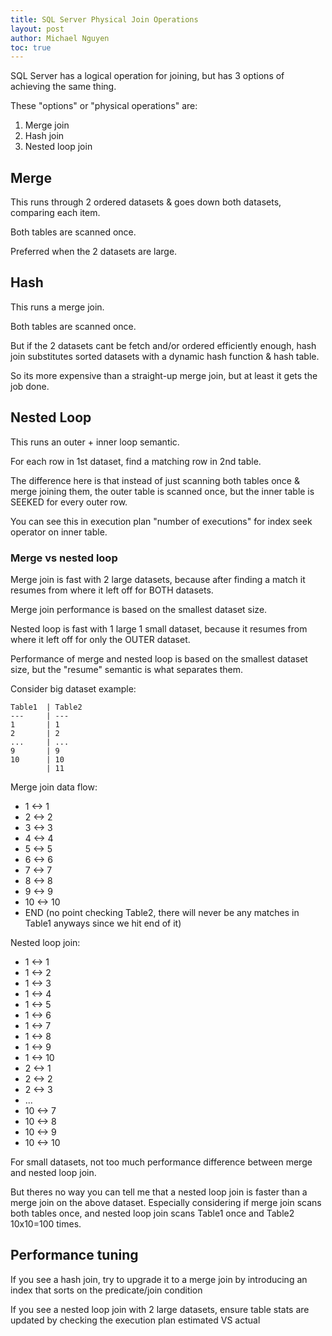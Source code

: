 ```yaml
---
title: SQL Server Physical Join Operations
layout: post
author: Michael Nguyen
toc: true
---
```

SQL Server has a logical operation for joining, but has 3 options of achieving the same thing.

These "options" or "physical operations" are:
1. Merge join
2. Hash join
3. Nested loop join

## Merge
This runs through 2 ordered datasets & goes down both datasets, comparing each item.

Both tables are scanned once.

Preferred when the 2 datasets are large.

## Hash
This runs a merge join.

Both tables are scanned once.

But if the 2 datasets cant be fetch and/or ordered efficiently enough, hash join substitutes sorted datasets with a dynamic hash function & hash table.

So its more expensive than a straight-up merge join, but at least it gets the job done.

## Nested Loop
This runs an outer + inner loop semantic.

For each row in 1st dataset, find a matching row in 2nd table.

The difference here is that instead of just scanning both tables once & merge joining them, the outer table is scanned once, but the inner table is SEEKED for every outer row.

You can see this in execution plan "number of executions" for index seek operator on inner table.

### Merge vs nested loop
Merge join is fast with 2 large datasets, because after finding a match it resumes from where it left off for BOTH datasets.

Merge join performance is based on the smallest dataset size.

Nested loop is fast with 1 large 1 small dataset, because it resumes from where it left off for only the OUTER dataset.

Performance of merge and nested loop is based on the smallest dataset size, but the "resume" semantic is what separates them.

Consider big dataset example:
```
Table1	| Table2
---	   	| ---
1      	| 1
2 	   	| 2
... 	| ...
9 		| 9
10 		| 10
		| 11
```

Merge join data flow:

* 1 <-> 1
* 2 <-> 2
* 3 <-> 3
* 4 <-> 4
* 5 <-> 5
* 6 <-> 6
* 7 <-> 7
* 8 <-> 8
* 9 <-> 9
* 10 <-> 10
* END (no point checking Table2, there will never be any matches in Table1 anyways since we hit end of it)

Nested loop join:

* 1 <-> 1
* 1 <-> 2
* 1 <-> 3
* 1 <-> 4
* 1 <-> 5
* 1 <-> 6
* 1 <-> 7
* 1 <-> 8
* 1 <-> 9
* 1 <-> 10
* 2 <-> 1
* 2 <-> 2
* 2 <-> 3
* ...
* 10 <-> 7
* 10 <-> 8
* 10 <-> 9
* 10 <-> 10

For small datasets, not too much performance difference between merge and nested loop join.

But theres no way you can tell me that a nested loop join is faster than a merge join on the above dataset. Especially considering if merge join scans both tables once, and nested loop join scans Table1 once and Table2 10x10=100 times.

## Performance tuning
If you see a hash join, try to upgrade it to a merge join by introducing an index that sorts on the predicate/join condition

If you see a nested loop join with 2 large datasets, ensure table stats are updated by checking the execution plan estimated VS actual

